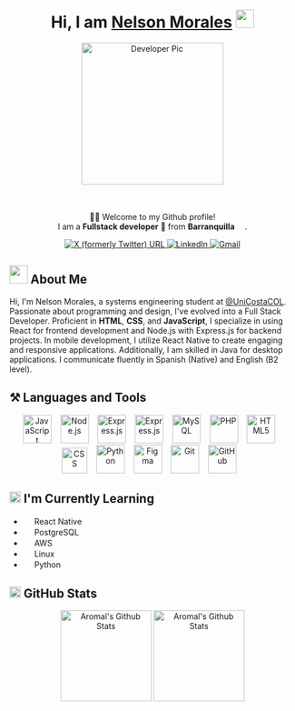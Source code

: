 <div align="center">
    <h1>Hi, I am <a href="https://nelson-portfolio-seven.vercel.app/" target="_blank">Nelson Morales</a> <img src="https://media.giphy.com/media/hvRJCLFzcasrR4ia7z/giphy.gif" width="32"></h1>
    <div>
        <img alt="Developer Pic" src="https://i.ibb.co/LpMDcyz/Me.png" width="250px" height="250px"/>
    </div>
    <br/>
    <br>
    <p>🙏🏻 Welcome to my Github profile!<br />
        I am a <b>Fullstack developer</b> 📌 from <b>Barranquilla</b> <img src="https://images.emojiterra.com/google/noto-emoji/unicode-15.1/color/512px/1f1e8-1f1f4.png" width="14" />.</p>
    <div>
        <a href="https://twitter.com/Cmrales26" target="_blank">
            <img alt="X (formerly Twitter) URL" src="https://img.shields.io/twitter/url?url=https%3A%2F%2Ftwitter.com%2FCmrales26&style=for-the-badge&logo=X&logoColor=%23FFF&label=twitter&labelColor=%23000&color=%23000">
        </a>
        <a href="https://www.linkedin.com/in/Cmrales26" target="_blank">
            <img alt="LinkedIn" src="https://img.shields.io/badge/linkedin-%230077B5.svg?&style=for-the-badge&logo=linkedin&logoColor=white" />
        </a>
        <a href="mailto:camilomorales2615@gmail.com" target="_blank">
            <img alt="Gmail" src="https://img.shields.io/badge/-Gmail-D14836?style=for-the-badge&logo=Gmail&logoColor=white" />
        </a>
    </div>
</div>

<div>
    <h2> <img src="https://slackmojis.com/emojis/52109-hello/download" width = "32"> About Me </h2>
    <p>Hi, I'm Nelson Morales, a systems engineering student at <a href="https://twitter.com/UniCostaCOL" target="_blank">@UniCostaCOL</a>. Passionate about programming and design, I've evolved into a Full Stack Developer. Proficient in <b>HTML</b>, <b>CSS</b>, and  <b>JavaScript</b>, I specialize in using React for frontend development and Node.js with Express.js for backend projects. In mobile development, I utilize React Native to create engaging and responsive applications. Additionally, I am skilled in Java for desktop applications. I communicate fluently in Spanish (Native) and English (B2 level).</p>
</div>

<div>
    <h2> ⚒️ Languages and Tools</h2>
    <p align="center" gap="20">
        <img src="https://slackmojis.com/emojis/151-javascript/download" width="50"  alt="JavaScript"/>&nbsp;&nbsp;&nbsp;
        <img src="https://slackmojis.com/emojis/4425-nodejs/download" width="50"  alt="Node.js"/>&nbsp;&nbsp;&nbsp;
        <img src="https://slackmojis.com/emojis/1539-express/download" width="50"  alt="Express.js"/>&nbsp;&nbsp;&nbsp;
        <img src="https://slackmojis.com/emojis/1161-react/download" width="50"  alt="Express.js"/>&nbsp;&nbsp;&nbsp;
        <img src="https://slackmojis.com/emojis/4439-mysql/download" width="50"  alt="MySQL"/>&nbsp;&nbsp;&nbsp;
        <img src="https://slackmojis.com/emojis/130-php/download" width="50"  alt="PHP"/>&nbsp;&nbsp;&nbsp;
        <img src="https://slackmojis.com/emojis/719-html5/download" width="50"  alt="HTML5"/>&nbsp;&nbsp;&nbsp;
        <img src="https://upload.wikimedia.org/wikipedia/commons/d/d5/CSS3_logo_and_wordmark.svg" alt="CSS" width="45"  alt="CSS3"/>&nbsp;&nbsp;&nbsp;
        <img src="https://slackmojis.com/emojis/32-python/download" width="50"  alt="Python"/>&nbsp;&nbsp;&nbsp;
        <img src="https://slackmojis.com/emojis/8322-figma/download" width="50"  alt="Figma"/>&nbsp;&nbsp;&nbsp;
        <img src="https://slackmojis.com/emojis/7685-git/download" width="50"  alt="Git"/>&nbsp;&nbsp;&nbsp;
        <img src="https://slackmojis.com/emojis/8712-github/download" width="50" alt="GitHub"/>&nbsp;&nbsp;&nbsp;
    </p>
</div>

<div>
    <h2> <img src="https://slackmojis.com/emojis/57723-learning/download" width = "20">  I'm Currently Learning </h2>
    <ul>
        <li><img src="https://slackmojis.com/emojis/1161-react/download" width ="16"/>  React Native</li>
        <li> <img src="https://slackmojis.com/emojis/198-postgresql/download" width ="16"/> PostgreSQL</li>
        <li><img src="https://slackmojis.com/emojis/2988-aws/download" width ="16" /> AWS</li>
        <li><img src="https://slackmojis.com/emojis/9611-linux/download" width ="16"/> Linux</li>
        <li><img src="https://slackmojis.com/emojis/32-python/download" width ="16"/> Python</li>
    </ul>
</div>

<div>
    <h2>
        <img src="https://slackmojis.com/emojis/626-github_octocat/download" width="20"> GitHub Stats
    </h2>
    <p align="center">
        <img height="160" alt="Aromal's Github Stats"
            src="https://github-readme-stats.vercel.app/api?username=cmrales26&show_icons=true&hide_border=true&theme=dark&count_private=true" />
        <img alt="Aromal's Github Stats" height="160"
            src="https://github-readme-stats.vercel.app/api/top-langs/?username=cmrales26&hide=assembly&hide_border=true&layout=compact&theme=dark" />
    </p>
</div>

